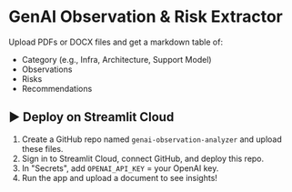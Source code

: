 # GenAI Observation & Risk Extractor

Upload PDFs or DOCX files and get a markdown table of:
- Category (e.g., Infra, Architecture, Support Model)
- Observations
- Risks
- Recommendations

## ▶️ Deploy on Streamlit Cloud

1. Create a GitHub repo named `genai-observation-analyzer` and upload these files.
2. Sign in to Streamlit Cloud, connect GitHub, and deploy this repo.
3. In "Secrets", add `OPENAI_API_KEY` = your OpenAI key.
4. Run the app and upload a document to see insights!
